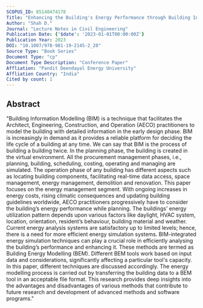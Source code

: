 ```yaml
---
SCOPUS_ID: 85140474178
Title: "Enhancing the Building's Energy Performance through Building Information Modelling—A Review"
Author: "Shah D."
Journal: "Lecture Notes in Civil Engineering"
Publication Date: {'$date': '2023-01-01T00:00:00Z'}
Publication Year: 2023
DOI: "10.1007/978-981-19-2145-2_20"
Source Type: "Book Series"
Document Type: "cp"
Document Type Description: "Conference Paper"
Affliation: "Pandit Deendayal Energy University"
Affliation Country: "India"
Cited by count: 1
---
```


## Abstract
"Building Information Modelling (BIM) is a technique that facilitates the Architect, Engineering, Construction, and Operation (AECO) practitioners to model the building with detailed information in the early design phase. BIM is increasingly in demand as it provides a reliable platform for deciding the life cycle of a building at any time. We can say that BIM is the process of building a building twice. In the planning phase, the building is created in the virtual environment. All the procurement management phases, i.e., planning, building, scheduling, costing, operating and managing are simulated. The operation phase of any building has different aspects such as locating building components, facilitating real-time data access, space management, energy management, demolition and renovation. This paper focuses on the energy management segment. With ongoing increases in energy costs, rising climatic consequences and updating building guidelines worldwide, AECO practitioners progressively have to consider the building’s energy performance while planning. The buildings’ energy utilization pattern depends upon various factors like daylight, HVAC system, location, orientation, resident’s behaviour, building material and weather. Current energy analysis systems are satisfactory up to limited levels; hence, there is a need for more efficient energy simulation systems. BIM-integrated energy simulation techniques can play a crucial role in efficiently analysing the building’s performance and enhancing it. These methods are termed as Building Energy Modelling (BEM). Different BEM tools work based on input data and considerations, significantly affecting a particular tool's capacity. In this paper, different techniques are discussed accordingly. The energy modelling process is carried out by transferring the building data to a BEM tool in an acceptable file format. This research provides deep insights into the advantages and disadvantages of various methods that contribute to future research and development of advanced methods and software programs."
